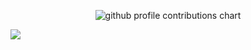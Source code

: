 <p align="center" >
	<picture>
	  <source media="(prefers-color-scheme: dark)"  srcset="https://raw.githubusercontent.com/hdi1021/Hadain/output-3d-contrib/night.svg" />
	  <source media="(prefers-color-scheme: light)" srcset="https://raw.githubusercontent.com/hdi1021/Hadain/output-3d-contrib/day.svg" />
	  <img alt="github profile contributions chart"    src="https://raw.githubusercontent.com/hdi1021/Hadain/profile-3d-contrib/profile-night-rainbow.svg" />
	</picture>
</p>

![](./profile-3d-contrib/profile-night-rainbow.svg)
